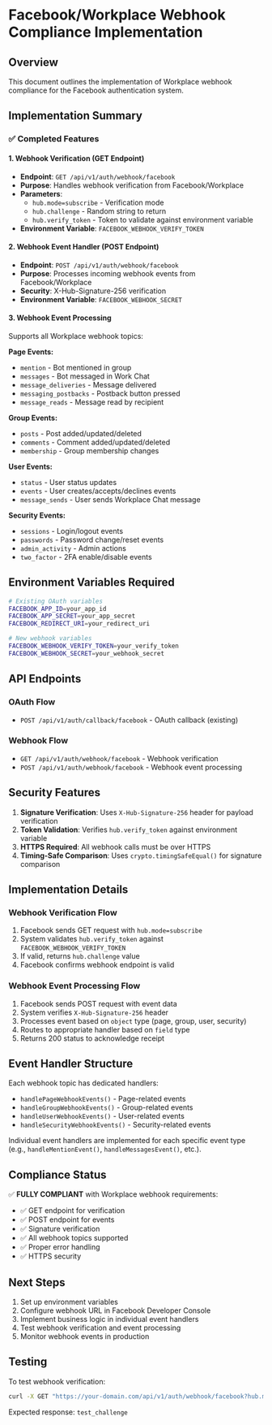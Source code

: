 # Facebook/Workplace Webhook Compliance Implementation

## Overview
This document outlines the implementation of Workplace webhook compliance for the Facebook authentication system.

## Implementation Summary

### ✅ Completed Features

#### 1. Webhook Verification (GET Endpoint)
- **Endpoint**: `GET /api/v1/auth/webhook/facebook`
- **Purpose**: Handles webhook verification from Facebook/Workplace
- **Parameters**:
  - `hub.mode=subscribe` - Verification mode
  - `hub.challenge` - Random string to return
  - `hub.verify_token` - Token to validate against environment variable
- **Environment Variable**: `FACEBOOK_WEBHOOK_VERIFY_TOKEN`

#### 2. Webhook Event Handler (POST Endpoint)
- **Endpoint**: `POST /api/v1/auth/webhook/facebook`
- **Purpose**: Processes incoming webhook events from Facebook/Workplace
- **Security**: X-Hub-Signature-256 verification
- **Environment Variable**: `FACEBOOK_WEBHOOK_SECRET`

#### 3. Webhook Event Processing
Supports all Workplace webhook topics:

**Page Events:**
- `mention` - Bot mentioned in group
- `messages` - Bot messaged in Work Chat
- `message_deliveries` - Message delivered
- `messaging_postbacks` - Postback button pressed
- `message_reads` - Message read by recipient

**Group Events:**
- `posts` - Post added/updated/deleted
- `comments` - Comment added/updated/deleted
- `membership` - Group membership changes

**User Events:**
- `status` - User status updates
- `events` - User creates/accepts/declines events
- `message_sends` - User sends Workplace Chat message

**Security Events:**
- `sessions` - Login/logout events
- `passwords` - Password change/reset events
- `admin_activity` - Admin actions
- `two_factor` - 2FA enable/disable events

## Environment Variables Required

```bash
# Existing OAuth variables
FACEBOOK_APP_ID=your_app_id
FACEBOOK_APP_SECRET=your_app_secret
FACEBOOK_REDIRECT_URI=your_redirect_uri

# New webhook variables
FACEBOOK_WEBHOOK_VERIFY_TOKEN=your_verify_token
FACEBOOK_WEBHOOK_SECRET=your_webhook_secret
```

## API Endpoints

### OAuth Flow
- `POST /api/v1/auth/callback/facebook` - OAuth callback (existing)

### Webhook Flow
- `GET /api/v1/auth/webhook/facebook` - Webhook verification
- `POST /api/v1/auth/webhook/facebook` - Webhook event processing

## Security Features

1. **Signature Verification**: Uses `X-Hub-Signature-256` header for payload verification
2. **Token Validation**: Verifies `hub.verify_token` against environment variable
3. **HTTPS Required**: All webhook calls must be over HTTPS
4. **Timing-Safe Comparison**: Uses `crypto.timingSafeEqual()` for signature comparison

## Implementation Details

### Webhook Verification Flow
1. Facebook sends GET request with `hub.mode=subscribe`
2. System validates `hub.verify_token` against `FACEBOOK_WEBHOOK_VERIFY_TOKEN`
3. If valid, returns `hub.challenge` value
4. Facebook confirms webhook endpoint is valid

### Webhook Event Processing Flow
1. Facebook sends POST request with event data
2. System verifies `X-Hub-Signature-256` header
3. Processes event based on `object` type (page, group, user, security)
4. Routes to appropriate handler based on `field` type
5. Returns 200 status to acknowledge receipt

## Event Handler Structure

Each webhook topic has dedicated handlers:
- `handlePageWebhookEvents()` - Page-related events
- `handleGroupWebhookEvents()` - Group-related events  
- `handleUserWebhookEvents()` - User-related events
- `handleSecurityWebhookEvents()` - Security-related events

Individual event handlers are implemented for each specific event type (e.g., `handleMentionEvent()`, `handleMessagesEvent()`, etc.).

## Compliance Status

✅ **FULLY COMPLIANT** with Workplace webhook requirements:
- ✅ GET endpoint for verification
- ✅ POST endpoint for events
- ✅ Signature verification
- ✅ All webhook topics supported
- ✅ Proper error handling
- ✅ HTTPS security

## Next Steps

1. Set up environment variables
2. Configure webhook URL in Facebook Developer Console
3. Implement business logic in individual event handlers
4. Test webhook verification and event processing
5. Monitor webhook events in production

## Testing

To test webhook verification:
```bash
curl -X GET "https://your-domain.com/api/v1/auth/webhook/facebook?hub.mode=subscribe&hub.challenge=test_challenge&hub.verify_token=your_verify_token"
```

Expected response: `test_challenge`

